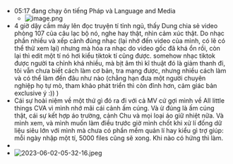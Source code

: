 - 05:17 đang chạy ôn tiếng Pháp và Language and Media
	- ![image.png](../assets/image_1685657892166_0.png)
- 4 giờ dậy cầm máy lên đọc truyện tí tỉnh ngủ, thấy Dung chia sẻ video phòng 107 của câu lạc bộ nó, nghe hay thật, nhìn cảm xúc thật. Do nhạc phần nhiều và xếp cảnh đúng nhạc (lại nhớ đến video của mình, có lẽ có thể thử xem lại) nhưng mà hóa ra nhạc do video gốc đã khá ổn rồi, còn lại thì edit một tí nó hơi kiểu tiktok tí cũng được. somehow nhạc tiktok được người ta chỉnh khá nhiều, mà bịt âm thì kĩ thuật đó là giảm thanh đi, tôi vẫn chưa biết cách làm cơ bản, tra mạng được, nhưng nhiều cách làm và có thể làm đến đâu như nào (chẳng hạn đưa một người chuyên nghiệp họ tự mò, tham khảo phát triển thì còn đỉnh hơn, cảm giác bản exclusive ý :)) )
- Cái sự hoài niệm về một thứ gì đó ra đi với cả MV cứ gợi mình về All little things CVA vì mình nhớ mãi cái cảnh ấm cúng. Và ừ đúng là ấm cúng thật, cái sự kết hợp áo trường, cảnh Chu và mọi loại áo giữ nhiệt nữa. Và mình xem, và mình muốn làm điều trước giờ mình chốt khi xử lí đống dữ liệu siêu lớn với mình mà chưa có phần mềm quản lí hay kiểu gì trợ giúp: mỗi ngày nhập một tí, 5000 files cũng sẽ xong. Khi nào có hứng thì làm.
-
- ![2023-06-02-05-32-16.jpeg](../assets/2023-06-02-05-32-16.jpeg)